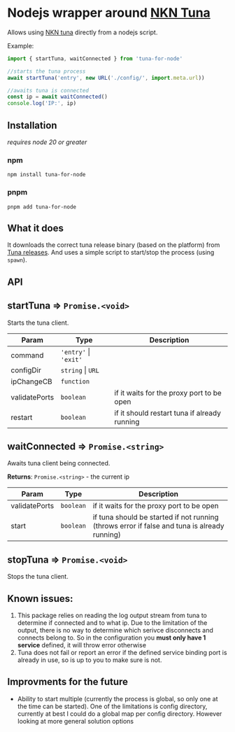 # Nodejs wrapper around [NKN Tuna](https://github.com/nknorg/tuna)

Allows using [NKN tuna](https://github.com/nknorg/tuna) directly from a nodejs script.

Example:

```js
import { startTuna, waitConnected } from 'tuna-for-node'

//starts the tuna process
await startTuna('entry', new URL('./config/', import.meta.url))

//awaits tuna is connected
const ip = await waitConnected()
console.log('IP:', ip)
```

## Installation

_requires node 20 or greater_

### npm

`npm install tuna-for-node`

### pnpm

`pnpm add tuna-for-node`

## What it does

It downloads the correct tuna release binary (based on the platform) from [Tuna releases](https://github.com/nknorg/tuna/releases/tag/v0.1.0). And uses a simple script to start/stop the process (using `spawn`).

## API

<a name="startTuna"></a>

## startTuna ⇒ <code>Promise.&lt;void&gt;</code>

Starts the tuna client.

| Param         | Type                                                            | Description                                  |
| ------------- | --------------------------------------------------------------- | -------------------------------------------- |
| command       | <code>&#x27;entry&#x27;</code> \| <code>&#x27;exit&#x27;</code> |                                              |
| configDir     | <code>string</code> \| <code>URL</code>                         |                                              |
| ipChangeCB    | <code>function</code>                                           |                                              |
| validatePorts | <code>boolean</code>                                            | if it waits for the proxy port to be open    |
| restart       | <code>boolean</code>                                            | if it should restart tuna if already running |

<a name="waitConnected"></a>

## waitConnected ⇒ <code>Promise.&lt;string&gt;</code>

Awaits tuna client being connected.

**Returns**: <code>Promise.&lt;string&gt;</code> - the current ip

| Param         | Type                 | Description                                                                                  |
| ------------- | -------------------- | -------------------------------------------------------------------------------------------- |
| validatePorts | <code>boolean</code> | if it waits for the proxy port to be open                                                    |
| start         | <code>boolean</code> | if tuna should be started if not running (throws error if false and tuna is already running) |

<a name="stopTuna"></a>

## stopTuna ⇒ <code>Promise.&lt;void&gt;</code>

Stops the tuna client.

## Known issues:

1. This package relies on reading the log output stream from tuna to determine if connected and to what ip.
   Due to the limitation of the output, there is no way to determine which serivce disconnects and connects belong to. So in the configuration you **must only have 1 service** defined, it will throw error otherwise
2. Tuna does not fail or report an error if the defined service binding port is already in use, so is up to you to make sure is not.

## Improvments for the future

- Ability to start multiple (currently the process is global, so only one at the time can be started). One of the limitations is config directory, currently at best I could do a global map per config directory. However looking at more general solution options
